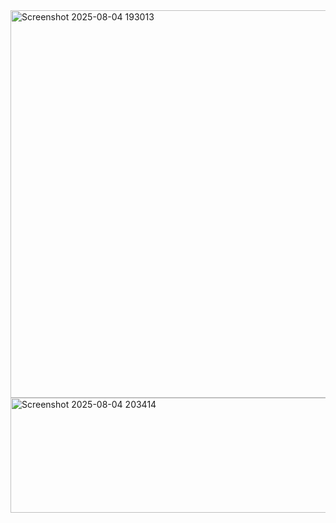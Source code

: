 
<img width="707" height="620" alt="Screenshot 2025-08-04 193013" src="https://github.com/user-attachments/assets/32f6d155-79fb-45c9-a925-81902148c69f" />
<img width="575" height="184" alt="Screenshot 2025-08-04 203414" src="https://github.com/user-attachments/assets/e96e1f88-8c67-41d0-a0fa-8beac5bcf9f3" />
